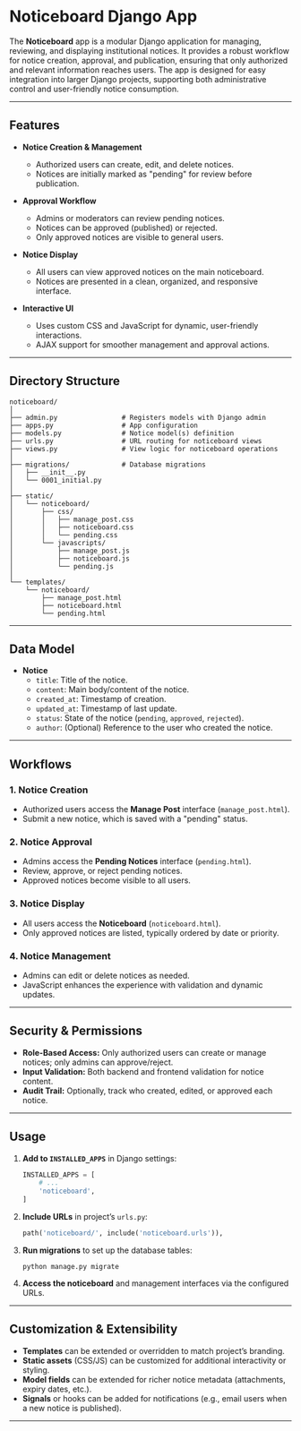 # Noticeboard Django App

The **Noticeboard** app is a modular Django application for managing, reviewing, and displaying institutional notices. It provides a robust workflow for notice creation, approval, and publication, ensuring that only authorized and relevant information reaches users. The app is designed for easy integration into larger Django projects, supporting both administrative control and user-friendly notice consumption.

---

## Features

- **Notice Creation & Management**
  - Authorized users can create, edit, and delete notices.
  - Notices are initially marked as "pending" for review before publication.

- **Approval Workflow**
  - Admins or moderators can review pending notices.
  - Notices can be approved (published) or rejected.
  - Only approved notices are visible to general users.

- **Notice Display**
  - All users can view approved notices on the main noticeboard.
  - Notices are presented in a clean, organized, and responsive interface.

- **Interactive UI**
  - Uses custom CSS and JavaScript for dynamic, user-friendly interactions.
  - AJAX support for smoother management and approval actions.

---

## Directory Structure

```
noticeboard/
│
├── admin.py                # Registers models with Django admin
├── apps.py                 # App configuration
├── models.py               # Notice model(s) definition
├── urls.py                 # URL routing for noticeboard views
├── views.py                # View logic for noticeboard operations
│
├── migrations/             # Database migrations
│   ├── __init__.py
│   └── 0001_initial.py
│
├── static/
│   └── noticeboard/
│       ├── css/
│       │   ├── manage_post.css
│       │   ├── noticeboard.css
│       │   └── pending.css
│       └── javascripts/
│           ├── manage_post.js
│           ├── noticeboard.js
│           └── pending.js
│
└── templates/
    └── noticeboard/
        ├── manage_post.html
        ├── noticeboard.html
        └── pending.html
```

---

## Data Model

- **Notice**
  - `title`: Title of the notice.
  - `content`: Main body/content of the notice.
  - `created_at`: Timestamp of creation.
  - `updated_at`: Timestamp of last update.
  - `status`: State of the notice (`pending`, `approved`, `rejected`).
  - `author`: (Optional) Reference to the user who created the notice.

---

## Workflows

### 1. Notice Creation
- Authorized users access the **Manage Post** interface (`manage_post.html`).
- Submit a new notice, which is saved with a "pending" status.

### 2. Notice Approval
- Admins access the **Pending Notices** interface (`pending.html`).
- Review, approve, or reject pending notices.
- Approved notices become visible to all users.

### 3. Notice Display
- All users access the **Noticeboard** (`noticeboard.html`).
- Only approved notices are listed, typically ordered by date or priority.

### 4. Notice Management
- Admins can edit or delete notices as needed.
- JavaScript enhances the experience with validation and dynamic updates.

---

## Security & Permissions

- **Role-Based Access:** Only authorized users can create or manage notices; only admins can approve/reject.
- **Input Validation:** Both backend and frontend validation for notice content.
- **Audit Trail:** Optionally, track who created, edited, or approved each notice.

---

## Usage

1. **Add to `INSTALLED_APPS`** in Django settings:
    ```python
    INSTALLED_APPS = [
        # ...
        'noticeboard',
    ]
    ```

2. **Include URLs** in project’s `urls.py`:
    ```python
    path('noticeboard/', include('noticeboard.urls')),
    ```

3. **Run migrations** to set up the database tables:
    ```
    python manage.py migrate
    ```

4. **Access the noticeboard** and management interfaces via the configured URLs.

---

## Customization & Extensibility

- **Templates** can be extended or overridden to match project’s branding.
- **Static assets** (CSS/JS) can be customized for additional interactivity or styling.
- **Model fields** can be extended for richer notice metadata (attachments, expiry dates, etc.).
- **Signals** or hooks can be added for notifications (e.g., email users when a new notice is published).

---
